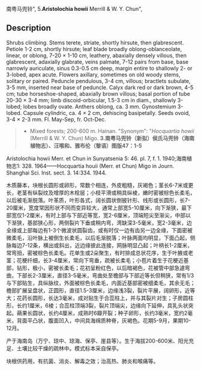 南粤马兜铃",
5.**Aristolochia howii** Merrill & W. Y. Chun",

## Description
Shrubs climbing. Stems terete, striate, shortly hirsute, then glabrescent. Petiole 1-2 cm, shortly hirsute; leaf blade broadly oblong-oblanceolate, linear, or oblong, 7-20 × 1-10 cm, leathery, abaxially densely villous, then glabrescent, adaxially glabrate, veins palmate, 7-12 pairs from base, base narrowly auriculate, sinus 0.3-0.5 cm deep, margin entire to shallowly 2- or 3-lobed, apex acute. Flowers axillary, sometimes on old woody stems, solitary or paired. Peduncle pendulous, 3-4 cm, villous; bractlets subulate, 3-5 mm, inserted near base of peduncle. Calyx dark red or dark brown, 4-5 cm; tube horseshoe-shaped, abaxially brown villous; basal portion of tube 20-30 × 3-4 mm; limb discoid-orbicular, 1.5-3 cm in diam., shallowly 3-lobed; lobes broadly ovate. Anthers oblong, ca. 3 mm. Gynostemium 3-lobed. Capsule cylindric, ca. 4 × 2 cm, dehiscing basipetally. Seeds ovoid, 3-4 × 2-3 mm. Fl. May-Sep, fr. Oct-Dec.

> * Mixed forests; 200-600 m. Hainan.
  "Synonym": "*Hocquartia* *howii* (Merrill &amp; W. Y. Chun) Migo.
**3.南粤马兜铃（新拟）侯氏马兜铃（海南植物志）、汪喉和、雅布伦（黎语）图版47：1-5**

Aristolochia howii Merr. et Chun in Sunyatsenia 5: 46. pl. 7, f. 1. 1940;海南植物志1: 328. 1964——Hocquartia houii (Merr. et Chun) Migo in Journ. Shanghai Sci. Inst. sect. 3. 14:334. 1944.

木质藤本，块根长圆形或卵形，常数个相连，外皮粗糙，灰褐色；茎长6-7米或更长，老茎有纵裂纹及增厚的木栓层；小枝平滑或稍具纵棱，嫩时密被棕色长柔毛，以后被毛渐脱落。叶革质，叶形各式，阔长圆状倒披针形、线形或长圆形，长7-20厘米，宽度常因形状不同而变异较大，通常上部宽5-10厘米，向下渐狭，最下部宽仅1-2厘米，有时上部与下部近等宽，宽2-6厘米，顶端短尖至渐尖，中部以下渐狭，基部狭心形，两侧裂片下垂或稍内弯，湾缺深3-5毫米，宽2-3毫米，边全缘或上部每边有1-3个微波状圆裂齿，或有时仅一边有齿另一边全缘，下面密被微柔毛，沿叶脉上被倒生长柔毛，以后毛渐脱落；叶脉两面均明显，下面凸起，侧脉每边7-12条，横出或斜出，近边缘彼此连接，网脉明显凸起；叶柄长1-2厘米，常弯扭，密被棕色长柔毛。花单生或2朵聚生，有时排成总状花序，生于叶腋或老茎；花梗纤细，长3-4厘米，常向下弯垂，疏被长柔毛；小苞片着生于花梗近基部，钻形，极小，密被长柔毛；花初呈粉红色，以后暗褐色，花被管中部急遽弯曲，下部长2-3厘米，直径3-5毫米，弯曲处至檐部与下部近等长但稍狭，常有1/3与下部贴生，具纵脉纹，外面被棕色长柔毛，内面近基部密被细柔毛，其余无毛；檐部扩展呈盘状，正圆形，直径1.5-3厘米，边缘浅3裂，裂片平展，阔卵形，近等大；花药长圆形，长达3毫米，成对贴生于合蕊柱上，并与其裂片对生；子房圆柱形，长约1厘米，6棱；合蕊柱顶端3裂，裂片顶端尖，边缘向下延伸，具乳头状突起。蒴果长圆状，长约4厘米，成熟时6瓣开裂；种子卵形，长约3毫米，宽约2毫米，背面平凸状，腹面凹入，中间具海绵质种脊，灰褐色。花期5-9月，果期10-12月。

产于海南岛（万宁、琼中、琼海、保亭、崖县等）。生于海拔200-600米、阳光充足、土壤比较干燥的疏林中。模式标本采自保亭。

块根供药用，有抗菌、消炎、解毒之效；治高热、肺炎和喉痛等。
